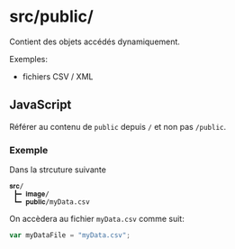 # src/public/

Contient des objets accédés dynamiquement.

Exemples:

- fichiers CSV / XML

## JavaScript
Référer au contenu de `public` depuis `/` et non pas `/public`. 

### Exemple
Dans la strcuture suivante
```
𝐬𝐫𝐜/
 ┣━ 𝐢𝐦𝐚𝐠𝐞/
 ┗━ 𝐩𝐮𝐛𝐥𝐢𝐜/myData.csv
```

On accèdera au fichier `myData.csv` comme suit:
```JavaScript
var myDataFile = "myData.csv";
```


